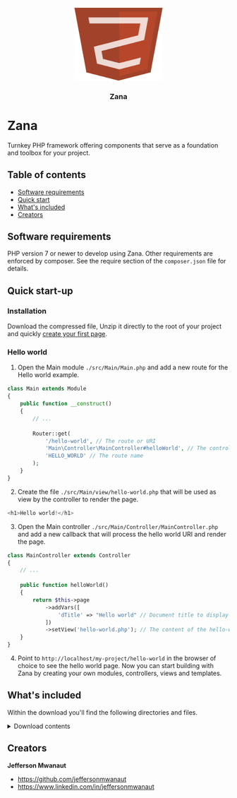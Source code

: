 <p align="center">
    <img src="public/img/icon.png" alt="Zana logo" width="200" height="165">
</p>

<h3 align="center">Zana</h3>

# Zana

Turnkey PHP framework offering components that serve as a foundation and toolbox for your project.

## Table of contents

- [Software requirements](#software-requirements)
- [Quick start](#quick-start-up)
- [What's included](#whats-included)
- [Creators](#creators)

## Software requirements

PHP version 7 or newer to develop using Zana. Other requirements are enforced by composer. See the require section of the `composer.json` file for details.

## Quick start-up

### Installation

Download the compressed file, Unzip it directly to the root of your project and quickly [create your first page](#hello-world).

### Hello world

1. Open the Main module `./src/Main/Main.php` and add a new route for the Hello world example.
```php
class Main extends Module
{
    public function __construct()
    {
        // ...

        Router::get(
            '/hello-world', // The route or URI
            'Main\Controller\MainController#helloWorld', // The controller or callback that will process the URI and render the page
            'HELLO_WORLD' // The route name
        );
    }
}
```
2. Create the file `./src/Main/view/hello-world.php` that will be used as view by the controller to render the page.
```php
<h1>Hello world!</h1>
```
3. Open the Main controller `./src/Main/Controller/MainController.php` and add a new callback that will process the hello world URI and render the page.
```php
class MainController extends Controller
{
    // ...

    public function helloWorld()
    {
        return $this->page
            ->addVars([
                'dTitle' => "Hello world" // Document title to display in the browser tab
            ])
            ->setView('hello-world.php'); // The content of the hello-world web page
    }
}
```
4. Point to `http://localhost/my-project/hello-world` in the browser of choice to see the hello world page. Now you can start building with Zana by creating your own modules, controllers, views and templates.

## What's included

Within the download you'll find the following directories and files.

<details>
  <summary>Download contents</summary>

  ```text
  zana/
  ├── config/
  │   ├── ABAC/
  │   │   └── policy.json
  │   ├── com.php
  │   ├── dev.php
  │   ├── mode.txt
  │   ├── modules.php
  │   └── prod.php
  ├── public/
  │   ├── css/
  │   │   └── app.css
  │   ├── img/
  │   │   ├── icon.png
  │   │   ├── zana-1.png
  │   │   └── zana-2.png
  │   ├── js/
  │   │   └── app.js
  │   └── app.php
  ├── src/
  │   ├── Doc/
  │   │   ├── Controller/
  │   │   │   └── DocController.php
  │   │   ├── view/
  │   │   │   ├── default.php
  │   │   │   ├── download.php
  │   │   │   ├── example.php
  │   │   │   └── structure.php
  │   │   └── Doc.php
  │   └── Main/
  │       ├── Controller/
  │       │   └── MainController.php
  │       ├── view/
  │       │   └── website-under-construction.php
  │       └── Main.php
  ├── template/
  │   ├── partial/
  │   │   ├── base-footer.inc.php
  │   │   └── base-header.inc.php
  │   ├── base.template.php
  │   └── zana.template.php
  ├── vendor/
  │   ├── zana/
  │   │   ├── ABAC/
  │   │   │   └── Policy.php
  │   │   ├── Config/
  │   │   │   ├── com.php
  │   │   │   ├── Config.php
  │   │   │   ├── dev.php
  │   │   │   ├── mode.txt
  │   │   │   ├── modules.php
  │   │   │   └── prod.php
  │   │   ├── Cookie/
  │   │   │   └── Cookie.php
  │   │   ├── Database/
  │   │   │   ├── Connection/
  │   │   │   │   ├── MySQLDB.php
  │   │   │   │   ├── PostgreSQLDB.php
  │   │   │   │   └── SQLiteDB.php
  │   │   │   ├── DAO/
  │   │   │   │   ├── MySQLDAP.php
  │   │   │   │   ├── PostgreDAO.php
  │   │   │   │   └── SQLiteAO.php
  │   │   │   ├── DbFactory.php
  │   │   │   └── DbType.php
  │   │   ├── Entity/
  │   │   │   ├── Entity.php
  │   │   │   └── JsonSerializableEntity.php
  │   │   ├── Http/
  │   │   │   ├── HttpException.php
  │   │   │   ├── HttpRequest.php
  │   │   │   ├── HttpResponse.php
  │   │   │   ├── Page.php
  │   │   │   └── PageFormat.php
  │   │   ├── Pattern/
  │   │   │   ├── DAO/
  │   │   │   │   ├── DAO.php
  │   │   │   │   └── IDAO.php
  │   │   │   ├── AbstractFactory.php
  │   │   │   └── Singleton.php
  │   │   ├── Router/
  │   │   │   ├── Route.php
  │   │   │   ├── Router.php
  │   │   │   └── RouterException.php
  │   │   ├── Session/
  │   │   │   ├── Session.php
  │   │   │   └── SessionInterface.php
  │   │   ├── Application.php
  │   │   ├── Controller.php
  │   │   ├── Exception.php
  │   │   └── Module.php
  │   └── autoload.php
  ├── .htaccess
  ├── composer.json
  ├── composer.lock
  └── README.md
  ```
</details>

## Creators

**Jefferson Mwanaut**

- <https://github.com/jeffersonmwanaut>
- <https://www.linkedin.com/in/jeffersonmwanaut>
